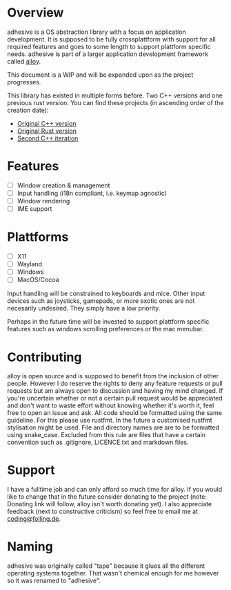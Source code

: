 # Overview
adhesive is a OS abstraction library with a focus on application development.
It is supposed to be fully crossplattform with support for all required features and goes to some length to support plattform specific needs.
adhesive is part of a larger application development framework called [alloy](https://github.com/Folling/alloy).

This document is a WIP and will be expanded upon as the project progresses.

This library has existed in multiple forms before. Two C++ versions and one previous rust version. 
You can find these projects (in ascending order of the creation date):
- [Original C++ version](https://memleak.eu/Folling/graphite)
- [Original Rust version](https://memleak.eu/Folling/graphite-rs)
- [Second C++ iteration](https://memleak.eu/Folling/graphite-CPP-v2)

# Features
- [ ] Window creation & management
- [ ] Input handling (i18n compliant, i.e. keymap agnostic)
- [ ] Window rendering
- [ ] IME support

# Plattforms
- [ ] X11
- [ ] Wayland
- [ ] Windows
- [ ] MacOS/Cocoa

Input handling will be constrained to keyboards and mice. Other input devices such as joysticks, gamepads, or more exotic ones
are not necesarily undesired. They simply have a low priority.

Perhaps in the future time will be invested to support plattform specific features such as windows scrolling preferences or
the mac menubar.

# Contributing
alloy is open source and is supposed to benefit from the inclusion of other people. 
However I do reserve the rights to deny any feature requests or pull requests but am always open to discussion and having my mind changed. 
If you're uncertain whether or not a certain pull request would be appreciated and don't want to waste effort without knowing whether it's worth it, feel free to open an issue and ask. 
All code should be formatted using the same guideline. For this please use rustfmt. In the future a customised rustfmt stylisation might be used.
File and directory names are are to be formatted using snake_case. Excluded from this rule are files that have a certain convention such as .gitignore, LICENCE.txt and markdown files.

# Support
I have a fulltime job and can only afford so much time for alloy. If you would like to change that in the future consider donating to the project (note: Donating link will follow, alloy isn't worth donating yet). I also appreciate feedback (next to constructive criticism) so feel free to email me at coding@folling.de. 

# Naming
adhesive was originally called "tape" because it glues all the different operating systems together. That wasn't chemical enough for me however
so it was renamed to "adhesive".
